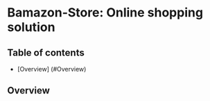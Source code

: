 
# Bamazon-Store: Online shopping solution
## Table of contents
  * [Overview] (#Overview)

## <a name="Overview"></a> Overview
